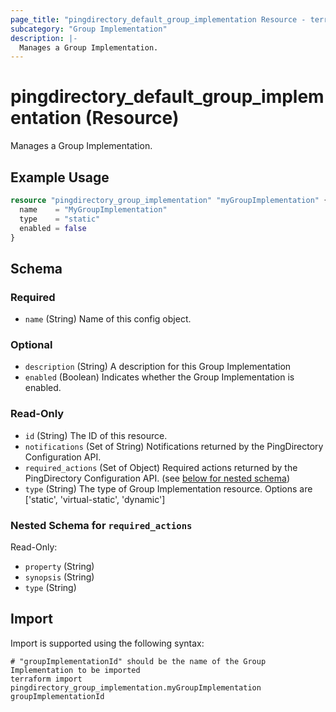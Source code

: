 ```yaml
---
page_title: "pingdirectory_default_group_implementation Resource - terraform-provider-pingdirectory"
subcategory: "Group Implementation"
description: |-
  Manages a Group Implementation.
---
```


# pingdirectory_default_group_implementation (Resource)

Manages a Group Implementation.

## Example Usage

```terraform
resource "pingdirectory_group_implementation" "myGroupImplementation" {
  name    = "MyGroupImplementation"
  type    = "static"
  enabled = false
}
```

<!-- schema generated by tfplugindocs -->
## Schema

### Required

- `name` (String) Name of this config object.

### Optional

- `description` (String) A description for this Group Implementation
- `enabled` (Boolean) Indicates whether the Group Implementation is enabled.

### Read-Only

- `id` (String) The ID of this resource.
- `notifications` (Set of String) Notifications returned by the PingDirectory Configuration API.
- `required_actions` (Set of Object) Required actions returned by the PingDirectory Configuration API. (see [below for nested schema](#nestedatt--required_actions))
- `type` (String) The type of Group Implementation resource. Options are ['static', 'virtual-static', 'dynamic']

<a id="nestedatt--required_actions"></a>
### Nested Schema for `required_actions`

Read-Only:

- `property` (String)
- `synopsis` (String)
- `type` (String)

## Import

Import is supported using the following syntax:

```shell
# "groupImplementationId" should be the name of the Group Implementation to be imported
terraform import pingdirectory_group_implementation.myGroupImplementation groupImplementationId
```

